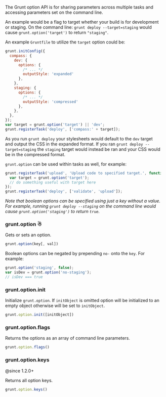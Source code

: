 The Grunt option API is for sharing parameters across multiple tasks and accessing parameters set on the command line.

An example would be a flag to target whether your build is for development or staging. On the command line: `grunt deploy --target=staging` would cause `grunt.option('target')` to return `"staging"`.

An example `Gruntfile` to utilize the `target` option could be:

```js
grunt.initConfig({
  compass: {
    dev: {
      options: {
        /* ... */
        outputStyle: 'expanded'
      },
    },
    staging: {
      options: {
        /* ... */
        outputStyle: 'compressed'
      },
    },
  },
});
var target = grunt.option('target') || 'dev';
grunt.registerTask('deploy', ['compass:' + target]);
```

As you run `grunt deploy` your stylesheets would default to the `dev` target and output the CSS in the expanded format. If you ran `grunt deploy --target=staging` the `staging` target would instead be ran and your CSS would be in the compressed format.

`grunt.option` can be used within tasks as well, for example:

```js
grunt.registerTask('upload', 'Upload code to specified target.', function(n) {
  var target = grunt.option('target');
  // do something useful with target here
});
grunt.registerTask('deploy', ['validate', 'upload']);
```

_Note that boolean options can be specified using just a key without a value. For example, running `grunt deploy --staging` on the command line would cause `grunt.option('staging')` to return `true`._


### grunt.option ☃
Gets or sets an option.

```js
grunt.option(key[, val])
```

Boolean options can be negated by prepending `no-` onto the `key`. For example:

```js
grunt.option('staging', false);
var isDev = grunt.option('no-staging');
// isDev === true
```

### grunt.option.init
Initialize `grunt.option`. If `initObject` is omitted option will be initialized to an empty object otherwise will be set to `initObject`.

```js
grunt.option.init([initObject])
```

### grunt.option.flags
Returns the options as an array of command line parameters.

```js
grunt.option.flags()
```

### grunt.option.keys 
@since 1.2.0+

Returns all option keys.

```js
grunt.option.keys()
```
